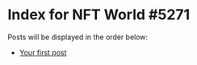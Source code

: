 # Index for NFT World #5271
Posts will be displayed in the order below:

- [Your first post](./001-first.md)

